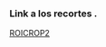 

### Link a los recortes .

[ROICROP2](https://usmcl-my.sharepoint.com/:f:/g/personal/nicolas_ruizr_usm_cl/EqhqpudK1PBDjWnKiOipiS0Bxqi44OjjUL0FnI8j5c0lvw?e=CdYNyA)
